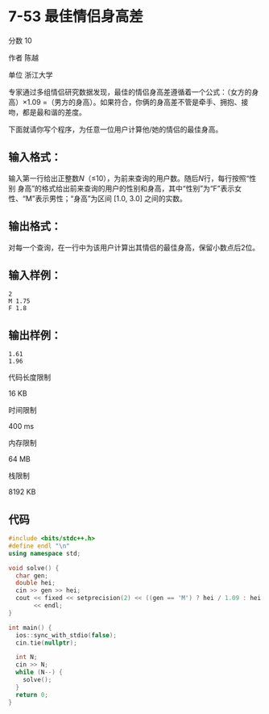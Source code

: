 # **7-53 最佳情侣身高差**

分数 10

作者 陈越

单位 浙江大学

专家通过多组情侣研究数据发现，最佳的情侣身高差遵循着一个公式：（女方的身高）×1.09 =（男方的身高）。如果符合，你俩的身高差不管是牵手、拥抱、接吻，都是最和谐的差度。

下面就请你写个程序，为任意一位用户计算他/她的情侣的最佳身高。

## 输入格式：

输入第一行给出正整数*N*（≤10），为前来查询的用户数。随后*N*行，每行按照“性别 身高”的格式给出前来查询的用户的性别和身高，其中“性别”为“F”表示女性、“M”表示男性；“身高”为区间 [1.0, 3.0] 之间的实数。

## 输出格式：

对每一个查询，在一行中为该用户计算出其情侣的最佳身高，保留小数点后2位。

## 输入样例：

```in
2
M 1.75
F 1.8
```

## 输出样例：

```out
1.61
1.96
```

代码长度限制

16 KB

时间限制

400 ms

内存限制

64 MB

栈限制

8192 KB

## 代码

```cpp
#include <bits/stdc++.h>
#define endl "\n"
using namespace std;

void solve() {
  char gen;
  double hei;
  cin >> gen >> hei;
  cout << fixed << setprecision(2) << ((gen == 'M') ? hei / 1.09 : hei * 1.09)
       << endl;
}

int main() {
  ios::sync_with_stdio(false);
  cin.tie(nullptr);

  int N;
  cin >> N;
  while (N--) {
    solve();
  }
  return 0;
}
```

